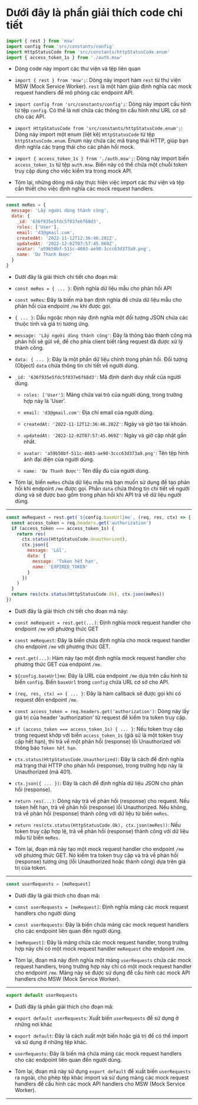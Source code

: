 # Dưới đây là phần giải thích code chi tiết

```jsx
import { rest } from 'msw'
import config from 'src/constants/config'
import HttpStatusCode from 'src/constants/httpStatusCode.enum'
import { access_token_1s } from './auth.msw'
```

- Dòng code này import các thư viện và tệp liên quan

- `import { rest } from 'msw';`: Dòng này import hàm `rest` từ thư viện MSW (Mock Service Worker). `rest` là một hàm giúp định nghĩa các mock request handlers để mô phỏng các endpoint API.

- `import config from 'src/constants/config';`: Dòng này import cấu hình từ tệp `config`. Có thể là nơi chứa các thông tin cấu hình như URL cơ sở cho các API.

- `import HttpStatusCode from 'src/constants/httpStatusCode.enum';`: Dòng này import một enum (liệt kê) `HttpStatusCode` từ tệp `httpStatusCode.enum`. Enum này chứa các mã trạng thái HTTP, giúp bạn định nghĩa các trạng thái cho các phản hồi mock.

- `import { access_token_1s } from './auth.msw';`: Dòng này import biến `access_token_1s` từ tệp `auth.msw`. Biến này có thể chứa một chuỗi token truy cập dùng cho việc kiểm tra trong mock API.

- Tóm lại, những dòng mã này thực hiện việc import các thư viện và tệp cần thiết cho việc định nghĩa các mock request handlers.

---

```jsx
const meRes = {
  message: 'Lấy người dùng thành công',
  data: {
    _id: '636f935e5fdc5f037e6f68d3',
    roles: ['User'],
    email: 'd3@gmail.com',
    createdAt: '2022-11-12T12:36:46.282Z',
    updatedAt: '2022-12-02T07:57:45.069Z',
    avatar: 'a59b50bf-511c-4603-ae90-3ccc63d373a9.png',
    name: 'Dư Thanh Được'
  }
}
```

- Dưới đây là giải thích chi tiết cho đoạn mã:

- `const meRes = { ... }`: Định nghĩa dữ liệu mẫu cho phản hồi API

- `const meRes`: Đây là biến mà bạn định nghĩa để chứa dữ liệu mẫu cho phản hồi của endpoint `/me` khi được gọi.

- `{ ... }`: Dấu ngoặc nhọn này định nghĩa một đối tượng JSON chứa các thuộc tính và giá trị tương ứng.

- `message: 'Lấy người dùng thành công'`: Đây là thông báo thành công mà phản hồi sẽ gửi về, để cho phía client biết rằng request đã được xử lý thành công.

- `data: { ... }`: Đây là một phần dữ liệu chính trong phản hồi. Đối tượng (Object) `data` chứa thông tin chi tiết về người dùng.

- `_id: '636f935e5fdc5f037e6f68d3'`: Mã định danh duy nhất của người dùng.

  - `roles: ['User']`: Mảng chứa vai trò của người dùng, trong trường hợp này là 'User'.

  - `email: 'd3@gmail.com'`: Địa chỉ email của người dùng.

  - `createdAt: '2022-11-12T12:36:46.282Z'`: Ngày và giờ tạo tài khoản.

  - `updatedAt: '2022-12-02T07:57:45.069Z'`: Ngày và giờ cập nhật gần nhất.

  - `avatar: 'a59b50bf-511c-4603-ae90-3ccc63d373a9.png'`: Tên tệp hình ảnh đại diện của người dùng.

  - `name: 'Dư Thanh Được'`: Tên đầy đủ của người dùng.

- Tóm lại, biến `meRes` chứa dữ liệu mẫu mà bạn muốn sử dụng để tạo phản hồi khi endpoint `/me` được gọi. Phần `data` chứa thông tin chi tiết về người dùng và sẽ được bao gồm trong phản hồi khi API trả về dữ liệu người dùng.

---

```jsx
const meRequest = rest.get(`${config.baseUrl}me`, (req, res, ctx) => {
  const access_token = req.headers.get('authorization')
  if (access_token === access_token_1s) {
    return res(
      ctx.status(HttpStatusCode.Unauthorized),
      ctx.json({
        message: 'Lỗi',
        data: {
          message: 'Token hết hạn',
          name: 'EXPIRED_TOKEN'
        }
      })
    )
  }
  return res(ctx.status(HttpStatusCode.Ok), ctx.json(meRes))
})
```

- Dưới đây là giải thích chi tiết cho đoạn mã này:

- `const meRequest = rest.get(...)`: Định nghĩa mock request handler cho endpoint `/me` với phương thức GET

- `const meRequest`: Đây là biến chứa định nghĩa cho mock request handler cho endpoint `/me` với phương thức GET.

- `rest.get(...)`: Hàm này tạo một định nghĩa mock request handler cho phương thức GET của endpoint `/me`.

- `${config.baseUrl}me`: Đây là URL của endpoint `/me` dựa trên cấu hình từ biến `config`. Biến `baseUrl` trong `config` chứa URL cơ sở cho API.

- `(req, res, ctx) => { ... }`: Đây là hàm callback sẽ được gọi khi có request đến endpoint `/me`.

- `const access_token = req.headers.get('authorization')`: Dòng này lấy giá trị của header 'authorization' từ request để kiểm tra token truy cập.

- `if (access_token === access_token_1s) { ... }`: Nếu token truy cập trong request khớp với biến `access_token_1s` (giả sử là một token truy cập hết hạn), thì trả về một phản hồi (response) lỗi Unauthorized với thông báo `Token hết hạn`.

- `ctx.status(HttpStatusCode.Unauthorized)`: Đây là cách để định nghĩa mã trạng thái HTTP cho phản hồi (response), trong trường hợp này là Unauthorized (mã 401).

- `ctx.json({ ... })`: Đây là cách để định nghĩa dữ liệu JSON cho phản hồi (response).

- `return res(...)`: Dòng này trả về phản hồi (response) cho request. Nếu token hết hạn, trả về phản hồi (response) lỗi Unauthorized. Nếu không, trả về phản hồi (response) thành công với dữ liệu từ biến `meRes`.

- `return res(ctx.status(HttpStatusCode.Ok), ctx.json(meRes))`: Nếu token truy cập hợp lệ, trả về phản hồi (response) thành công với dữ liệu mẫu từ biến `meRes`.

- Tóm lại, đoạn mã này tạo một mock request handler cho endpoint `/me` với phương thức GET. Nó kiểm tra token truy cập và trả về phản hồi (response) tương ứng (lỗi Unauthorized hoặc thành công) dựa trên giá trị của token.

---

```jsx
const userRequests = [meRequest]
```

- Dưới đây là giải thích cho đoạn mã:

- `const userRequests = [meRequest]`: Định nghĩa mảng các mock request handlers cho người dùng

- `const userRequests`: Đây là biến chứa mảng các mock request handlers cho các endpoint liên quan đến người dùng.

- `[meRequest]`: Đây là mảng chứa các mock request handler, trong trường hợp này chỉ có một mock request handler `meRequest` cho endpoint `/me`.

- Tóm lại, đoạn mã này định nghĩa một mảng `userRequests` chứa các mock request handlers, trong trường hợp này chỉ có một mock request handler cho endpoint `/me`. Mảng này sẽ được sử dụng để cấu hình các mock API handlers cho MSW (Mock Service Worker).

---

```jsx
export default userRequests
```

- Dưới đây là phần giải thích cho đoạn mã:

- `export default userRequests`: Xuất biến `userRequests` để sử dụng ở những nơi khác

- `export default`: Đây là cách xuất một biến hoặc giá trị để có thể import và sử dụng ở những tệp khác.

- `userRequests`: Đây là biến mà chứa mảng các mock request handlers cho các endpoint liên quan đến người dùng.

- Tóm lại, đoạn mã này sử dụng `export default` để xuất biến `userRequests` ra ngoài, cho phép tệp khác import và sử dụng mảng các mock request handlers để cấu hình các mock API handlers cho MSW (Mock Service Worker).

---
